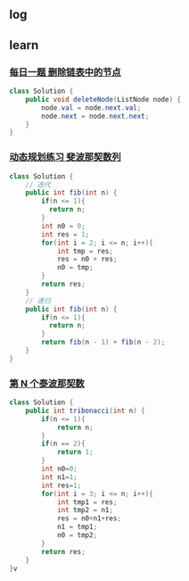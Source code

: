 ## log



## learn

### [每日一题 删除链表中的节点](https://leetcode-cn.com/problems/delete-node-in-a-linked-list/)

```java
class Solution {
    public void deleteNode(ListNode node) {
        node.val = node.next.val;
        node.next = node.next.next;
    }
}
```

### [动态规划练习 斐波那契数列](https://leetcode-cn.com/problems/fibonacci-number/)

```java
class Solution {
    // 迭代
    public int fib(int n) {
        if(n <= 1){
          return n;
       	}
        int n0 = 0;
        int res = 1;
        for(int i = 2; i <= n; i++){
            int tmp = res;
            res = n0 + res;
            n0 = tmp;
        }
        return res;
    }
    // 递归
    public int fib(int n) {
        if(n <= 1){
          return n;
       	}
        return fib(n - 1) + fib(n - 2);
    }
}
```

### [第 N 个泰波那契数](https://leetcode-cn.com/problems/n-th-tribonacci-number/)

```java
class Solution {
    public int tribonacci(int n) {
        if(n <= 1){
            return n;
        }
        if(n == 2){
            return 1;
        }
        int n0=0;
        int n1=1;
        int res=1;
        for(int i = 3; i <= n; i++){
            int tmp1 = res;
            int tmp2 = n1;
            res = n0+n1+res;
            n1 = tmp1;
            n0 = tmp2;
        }
        return res;
    }
}v
```









